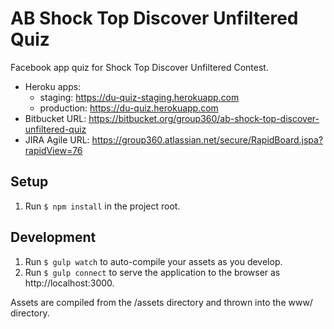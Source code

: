 # AB Shock Top Discover Unfiltered Quiz

Facebook app quiz for Shock Top Discover Unfiltered Contest.

* Heroku apps:
    * staging: https://du-quiz-staging.herokuapp.com
    * production: https://du-quiz.herokuapp.com
* Bitbucket URL: https://bitbucket.org/group360/ab-shock-top-discover-unfiltered-quiz
* JIRA Agile URL: https://group360.atlassian.net/secure/RapidBoard.jspa?rapidView=76

## Setup

1. Run `$ npm install` in the project root.

## Development

1. Run `$ gulp watch` to auto-compile your assets as you develop.
1. Run `$ gulp connect` to serve the application to the browser as
   http://localhost:3000.

Assets are compiled from the /assets directory and thrown into the www/
directory.